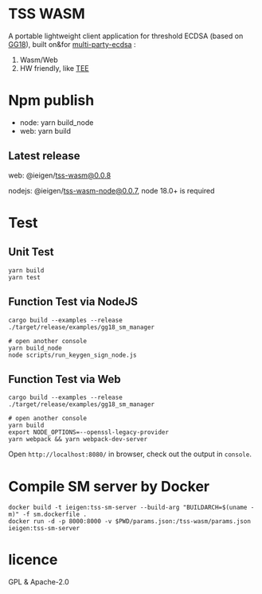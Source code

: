 # TSS WASM
A portable lightweight client application for threshold ECDSA (based on [GG18](https://eprint.iacr.org/2019/114.pdf)), built on&for [multi-party-ecdsa](https://github.com/ZenGo-X/multi-party-ecdsa) : 
1) Wasm/Web
2) HW friendly, like [TEE](https://github.com/0xEigenLabs/eigencc)

# Npm publish

* node: yarn build_node
* web: yarn build

## Latest release

web: @ieigen/tss-wasm@0.0.8

nodejs: @ieigen/tss-wasm-node@0.0.7, node 18.0+ is required

# Test

## Unit Test
```
yarn build
yarn test
```

## Function Test via NodeJS
```
cargo build --examples --release
./target/release/examples/gg18_sm_manager

# open another console
yarn build_node
node scripts/run_keygen_sign_node.js
```

## Function Test via Web

```
cargo build --examples --release
./target/release/examples/gg18_sm_manager

# open another console
yarn build
export NODE_OPTIONS=--openssl-legacy-provider
yarn webpack && yarn webpack-dev-server
```

Open `http://localhost:8080/` in browser, check out the output in `console`.

# Compile SM server by Docker

```
docker build -t ieigen:tss-sm-server --build-arg "BUILDARCH=$(uname -m)" -f sm.dockerfile .
docker run -d -p 8000:8000 -v $PWD/params.json:/tss-wasm/params.json ieigen:tss-sm-server
```

# licence
GPL & Apache-2.0
